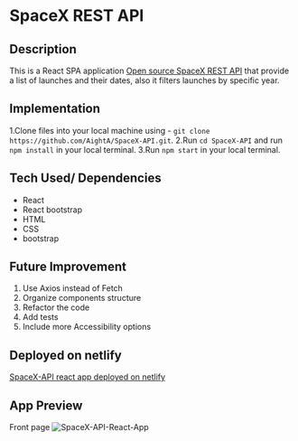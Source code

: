 # SpaceX REST API

## Description

This is a React SPA application [Open source SpaceX REST API](https://github.com/r-spacex/SpaceX-API/blob/master/README.md) that provide a list of launches and their dates, also it filters launches by specific year.

## Implementation

1.Clone files into your local machine using - `git clone https://github.com/AightA/SpaceX-API.git`.
2.Run `cd SpaceX-API` and run `npm install` in your local terminal.
3.Run `npm start` in your local terminal.

## Tech Used/ Dependencies

- React
- React bootstrap
- HTML
- CSS
- bootstrap

## Future Improvement

1. Use Axios instead of Fetch
2. Organize components structure
3. Refactor the code
4. Add tests
5. Include more Accessibility options

## Deployed on netlify

[SpaceX-API react app deployed on netlify](https://spacex-api-react-app.netlify.app/)

## App Preview

Front page
![SpaceX-API-React-App](https://user-images.githubusercontent.com/34037526/102040572-18de3700-3dc5-11eb-85c5-67b8f03c0fe0.png)


